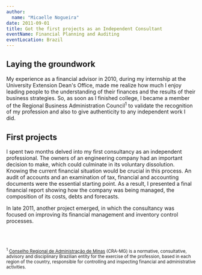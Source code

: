 ```yaml
---
author:
  name: "Micaelle Nogueira"
date: 2011-09-01
title: Got the first projects as an Independent Consultant
eventName: Financial Planning and Auditing
eventLocation: Brazil
---
```


## Laying the groundwork

My experience as a financial advisor in 2010, during my internship at the University Extension Dean's Office, made me realize how much I enjoy leading people to the understanding of their finances and the results of their business strategies. So, as soon as I finished college, I became a member of the Regional Business Administration Council<sup>1</sup> to validate the recognition of my profession and also to give authenticity to any independent work I did.

## First projects

I spent two months delved into my first consultancy as an independent professional. The owners of an engineering company had an important decision to make, which could culminate in its voluntary dissolution. Knowing the current financial situation would be crucial in this process. An audit of accounts and an examination of tax, financial and accounting documents were the essential starting point. As a result, I presented a final financial report showing how the company was being managed, the composition of its costs, debts and forecasts.

In late 2011, another project emerged, in which the consultancy was focused on improving its financial management and inventory control processes.

<br/>
<br/>

<small><sup>1</sup> [Conselho Regional de Administração de Minas](cramg.org.br) (CRA-MG) is a normative, consultative, advisory and disciplinary Brazilian entity for the exercise of the profession, based in each region of the country, responsible for controlling and inspecting financial and administrative activities.</small>